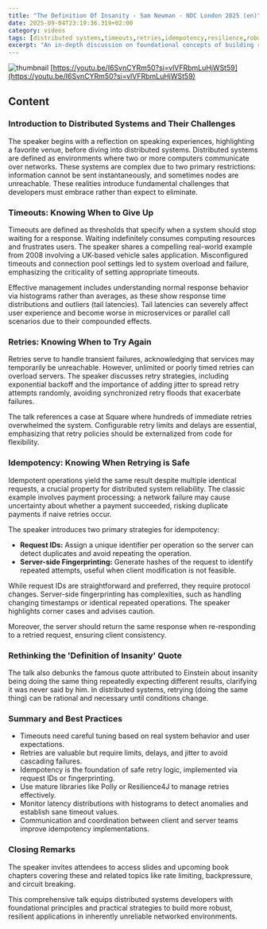 ```yaml
---
title: "The Definition Of Insanity - Sam Newman - NDC London 2025 (en)"
date: 2025-09-04T23:19:36.319+02:00
category: videos
tags: [distributed systems,timeouts,retries,idempotency,resilience,robustness,networking,software engineering,microservices]
excerpt: "An in-depth discussion on foundational concepts of building resilient distributed systems: correctly tuning timeouts, implementing safe retries, and ensuring operations are idempotent to avoid errors and system failures.
---
```


![thumbnail](https://i.ytimg.com/vi/I6SvnCYRm50/maxresdefault.jpg)
[https://youtu.be/I6SvnCYRm50?si=vlVFRbmLuHjWSt59](https://youtu.be/I6SvnCYRm50?si=vlVFRbmLuHjWSt59)

<!--- My thoughts -->

## Content

### Introduction to Distributed Systems and Their Challenges
The speaker begins with a reflection on speaking experiences, highlighting a favorite venue, before diving into distributed systems. Distributed systems are defined as environments where two or more computers communicate over networks. These systems are complex due to two primary restrictions: information cannot be sent instantaneously, and sometimes nodes are unreachable. These realities introduce fundamental challenges that developers must embrace rather than expect to eliminate.

### Timeouts: Knowing When to Give Up
Timeouts are defined as thresholds that specify when a system should stop waiting for a response. Waiting indefinitely consumes computing resources and frustrates users. The speaker shares a compelling real-world example from 2008 involving a UK-based vehicle sales application. Misconfigured timeouts and connection pool settings led to system overload and failure, emphasizing the criticality of setting appropriate timeouts.

Effective management includes understanding normal response behavior via histograms rather than averages, as these show response time distributions and outliers (tail latencies). Tail latencies can severely affect user experience and become worse in microservices or parallel call scenarios due to their compounded effects.

### Retries: Knowing When to Try Again
Retries serve to handle transient failures, acknowledging that services may temporarily be unreachable. However, unlimited or poorly timed retries can overload servers. The speaker discusses retry strategies, including exponential backoff and the importance of adding jitter to spread retry attempts randomly, avoiding synchronized retry floods that exacerbate failures.

The talk references a case at Square where hundreds of immediate retries overwhelmed the system. Configurable retry limits and delays are essential, emphasizing that retry policies should be externalized from code for flexibility.

### Idempotency: Knowing When Retrying is Safe
Idempotent operations yield the same result despite multiple identical requests, a crucial property for distributed system reliability. The classic example involves payment processing: a network failure may cause uncertainty about whether a payment succeeded, risking duplicate payments if naive retries occur.

The speaker introduces two primary strategies for idempotency:
- **Request IDs:** Assign a unique identifier per operation so the server can detect duplicates and avoid repeating the operation.
- **Server-side Fingerprinting:** Generate hashes of the request to identify repeated attempts, useful when client modification is not feasible.

While request IDs are straightforward and preferred, they require protocol changes. Server-side fingerprinting has complexities, such as handling changing timestamps or identical repeated operations. The speaker highlights corner cases and advises caution.

Moreover, the server should return the same response when re-responding to a retried request, ensuring client consistency.

### Rethinking the 'Definition of Insanity' Quote
The talk also debunks the famous quote attributed to Einstein about insanity being doing the same thing repeatedly expecting different results, clarifying it was never said by him. In distributed systems, retrying (doing the same thing) can be rational and necessary until conditions change.

### Summary and Best Practices
- Timeouts need careful tuning based on real system behavior and user expectations.
- Retries are valuable but require limits, delays, and jitter to avoid cascading failures.
- Idempotency is the foundation of safe retry logic, implemented via request IDs or fingerprinting.
- Use mature libraries like Polly or Resilience4J to manage retries effectively.
- Monitor latency distributions with histograms to detect anomalies and establish sane timeout values.
- Communication and coordination between client and server teams improve idempotency implementations.

### Closing Remarks
The speaker invites attendees to access slides and upcoming book chapters covering these and related topics like rate limiting, backpressure, and circuit breaking.

This comprehensive talk equips distributed systems developers with foundational principles and practical strategies to build more robust, resilient applications in inherently unreliable networked environments.
